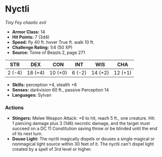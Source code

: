 # Nyctli

*Tiny* *Fey* *chaotic evil*

- **Armor Class:** 14
- **Hit Points:** 7 (3d4)
- **Speed:** fly 40 ft. hover True ft. walk 10 ft.
- **Challenge Rating:** 1/4 (50 XP)
- **Source:** Tome of Beasts 2, page 271

| STR | DEX | CON | INT | WIS | CHA |
| --- | --- | --- | --- | --- | --- |
| 2 (-4) | 18 (+4) | 10 (+0) | 6 (-2) | 14 (+2) | 12 (+1) |

- **Skills:** perception +4, stealth +6
- **Senses:** darkvision 60 ft., passive Perception 14
- **Languages:** Sylvan

### Actions

- **Stingers:** Melee Weapon Attack: +6 to hit, reach 5 ft., one creature. Hit: 1 piercing damage plus 3 (1d6) necrotic damage, and the target must succeed on a DC 11 Constitution saving throw or be blinded until the end of its next turn.
- **Douse Light:** The nyctli magically dispels or douses a single magical or nonmagical light source within 30 feet of it. The nyctli can't dispel light created by a spell of 3rd level or higher.


